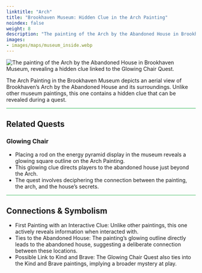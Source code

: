 ```yaml
---
linktitle: "Arch"
title: "Brookhaven Museum: Hidden Clue in the Arch Painting"
noindex: false
weight: 8
description: "The painting of the Arch by the Abandoned House in Brookhaven Museum reveals a hidden clue linked to the Glowing Chair Quest and the town’s deeper mysteries."
images: 
- images/maps/museum_inside.webp
---
```


![The painting of the Arch by the Abandoned House in Brookhaven Museum, revealing a hidden clue linked to the Glowing Chair Quest.](/images/bh/museum_arch_clue.webp?height=200px)

The Arch Painting in the Brookhaven Museum depicts an aerial view of Brookhaven’s Arch by the Abandoned House and its surroundings. Unlike other museum paintings, this one contains a hidden clue that can be revealed during a quest.

<hr style="background-color: #28b44c" size=8>

## Related Quests
### Glowing Chair
- Placing a rod on the energy pyramid display in the museum reveals a glowing square outline on the Arch Painting.
- This glowing clue directs players to the abandoned house just beyond the Arch.
- The quest involves deciphering the connection between the painting, the arch, and the house’s secrets.

<hr style="background-color: #28b44c" size=8>

## Connections & Symbolism
- First Painting with an Interactive Clue: Unlike other paintings, this one actively reveals information when interacted with.
- Ties to the Abandoned House: The painting’s glowing outline directly leads to the abandoned house, suggesting a deliberate connection between these locations.
- Possible Link to Kind and Brave: The Glowing Chair Quest also ties into the Kind and Brave paintings, implying a broader mystery at play.

